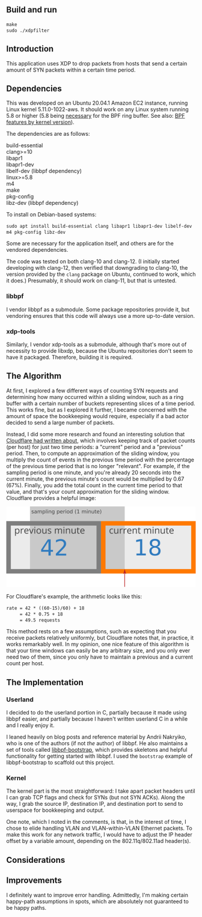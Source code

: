 ## Build and run
```
make
sudo ./xdpfilter
```

## Introduction
This application uses XDP to drop packets from hosts that send a certain amount of SYN packets within a certain time period.

## Dependencies

This was developed on an Ubuntu 20.04.1 Amazon EC2 instance, running Linux kernel 5.11.0-1022-aws. It should work on any Linux system running 5.8 or higher (5.8 being [necessary](https://nakryiko.com/posts/bpf-ringbuf/#bpf-ringbuf-vs-bpf-perfbuf) for the BPF ring buffer. See also: [BPF features by kernel version](https://github.com/iovisor/bcc/blob/master/docs/kernel-versions.md)).

The dependencies are as follows:

build-essential\
clang>=10\
libapr1\
libapr1-dev\
libelf-dev (libbpf dependency)\
linux>=5.8\
m4\
make\
pkg-config\
libz-dev (libbpf dependency)

To install on Debian-based systems:

```
sudo apt install build-essential clang libapr1 libapr1-dev libelf-dev m4 pkg-config libz-dev
```

Some are necessary for the application itself, and others are for the vendored dependencies.

The code was tested on both clang-10 and clang-12. (I initially started developing with clang-12, then verified that downgrading to clang-10, the version provided by the `clang` package on Ubuntu, continued to work, which it does.) Presumably, it should work on clang-11, but that is untested.

### libbpf

I vendor libbpf as a submodule. Some package repositories provide it, but vendoring ensures that this code will always use a more up-to-date version.

### xdp-tools

Similarly, I vendor xdp-tools as a submodule, although that's more out of necessity to provide libxdp, because the Ubuntu repositories don't seem to have it packaged. Therefore, building it is required.

## The Algorithm
At first, I explored a few different ways of counting SYN requests and determining how many occurred within a sliding window, such as a ring buffer with a certain number of buckets representing slices of a time period. This works fine, but as I explored it further, I became concerned with the amount of space the bookkeeping would require, especially if a bad actor decided to send a large number of packets.

Instead, I did some more research and found an interesting solution that [Cloudflare had written about](https://blog.cloudflare.com/counting-things-a-lot-of-different-things/), which involves keeping track of packet counts (per host) for just two time periods: a "current" period and a "previous" period. Then, to compute an approximation of the sliding window, you multiply the count of events in the previous time period with the percentage of the previous time period that is no longer "relevant". For example, if the sampling period is one minute, and you're already 20 seconds into the current minute, the previous minute's count would be multiplied by 0.67 (67%). Finally, you add the total count in the current time period to that value, and that's your count approximation for the sliding window. Cloudflare provides a helpful image:

![Sliding window approximation](images/sliding.png)

For Cloudflare's example, the arithmetic looks like this:

```
rate = 42 * ((60-15)/60) + 18
     = 42 * 0.75 + 18
     = 49.5 requests
```

This method rests on a few assumptions, such as expecting that you receive packets relatively uniformly, but Cloudflare notes that, in practice, it works remarkably well. In my opinion, one nice feature of this algorithm is that your time windows can easily be any arbitrary size, and you only ever need two of them, since you only have to maintain a previous and a current count per host.

## The Implementation

### Userland
I decided to do the userland portion in C, partially because it made using libbpf easier, and partially because I haven't written userland C in a while and I really enjoy it.

I leaned heavily on blog posts and reference material by Andrii Nakryiko, who is one of the authors (if not _the_ author) of libbpf. He also maintains a set of tools called [libbpf-bootstrap](https://github.com/libbpf/libbpf-bootstrap), which provides skeletons and helpful functionality for getting started with libbpf. I used the `bootstrap` example of libbpf-bootstrap to scaffold out this project.

### Kernel
The kernel part is the most straightforward: I take apart packet headers until I can grab TCP flags and check for SYNs (but not SYN ACKs). Along the way, I grab the source IP, destination IP, and destination port to send to userspace for bookkeeping and output.

One note, which I noted in the comments, is that, in the interest of time, I chose to elide handling VLAN and VLAN-within-VLAN Ethernet packets. To make this work for any network traffic, I would have to adjust the IP header offset by a variable amount, depending on the 802.11q/802.11ad header(s).

## Considerations

## Improvements

I definitely want to improve error handling. Admittedly, I'm making certain happy-path assumptions in spots, which are absolutely not guaranteed to be happy paths.
